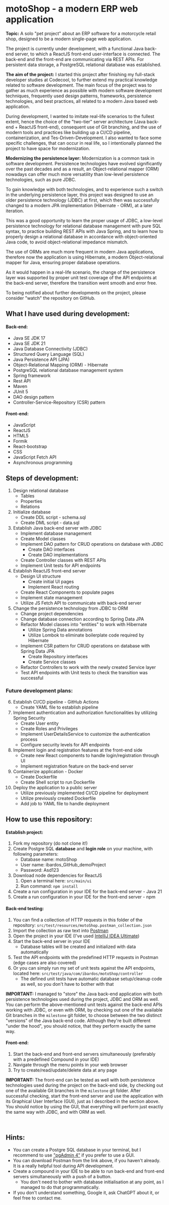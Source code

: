 # motoShop - a modern ERP web application

**Topic:** A solo "pet project" about an ERP software for a motorcycle retail shop, designed to be a modern single-page
web application.

The project is currently under development, with a functional Java back-end server, to which a ReactJS front-end
user-interface is connected. The back-end and the front-end are communicating via REST APIs. For persistent data storage,
a PostgreSQL relational database was established.

**The aim of the project:** I started this project after finishing my full-stack developer studies at Codecool, to further
extend my practical knowledge related to software development. The main focus of the project was to gather as much
experience as possible with modern software development techniques, frequently used design patterns, frameworks, persistence
technologies, and best practices, all related to a modern Java based web application.

During development, I wanted to imitate real-life scenarios to the fullest extent, hence the choice of the "two-tier"
server architecture (Java back-end + ReactJS front-end), consequent use of Git branching, and the use of modern tools and
practices like building up a CI/CD pipeline, containerization, and Tes-Driven-Development. I also wanted to face some
specific challenges, that can occur in real life, so I intentionally planned the project to have space for modernization.

**Modernizing the persistence layer:** Modernization is a common task in software development. Persistence technologies
have evolved significantly over the past decades and as a result, an Object-relational mapper (ORM) nowadays can offer much
more versatility than low-level persistence technologies, such as pure JDBC.

To gain knowledge with both technologies, and to experience such a switch in the underlying persistence layer, this project
was designed to use an older persistence technology (JDBC) at first, which then was successfully changed to a modern
JPA implementation (Hibernate - ORM), at a later iteration.

This was a good opportunity to learn the proper usage of JDBC, a low-level persistence technology for relational database
management with pure SQL syntax, to practice building REST APIs with Java Spring, and to learn how to properly design a
relational database in accordance with object-oriented Java code, to avoid object-relational impedance mismatch.

The use of ORMs are much more frequent in modern Java applications, therefore now the application is using Hibernate,
a modern Object-relational mapper for Java, ensuring proper database operations.

As it would happen in a real-life scenario, the change of the persistence layer was supported by proper unit test coverage
of the API endpoints at the back-end server, therefore the transition went smooth and error free.

To being notified about further developments on the project, please consider "watch" the repository on GitHub.

## What I have used during development:
#### Back-end:
- Java SE JDK 17
- Java SE JDK 21
- Java Database Connectivity (JDBC)
- Structured Query Language (SQL)
- Java Persistence API (JPA)
- Object-Relational Mapping (ORM) - Hibernate
- PostgreSQL relational database management system
- Spring framework
- Rest API
- Maven
- JUnit 5
- DAO design pattern
- Controller-Service-Repository (CSR) pattern

#### Front-end:
- JavaScript
- ReactJS
- HTML5
- Formik
- React-bootstrap
- CSS
- JavaScript Fetch API
- Asynchronous programming

## Steps of development:
1. Design relational database
   - Tables
   - Properties
   - Relations
2. Initialize database
   - Create DDL script - schema.sql
   - Create DML script - data.sql
3. Establish Java back-end server with JDBC
   - Implement database management
   - Create Model classes
   - Implement DAO pattern for CRUD operations on database with JDBC
     - Create DAO interfaces
     - Create DAO implementations
   - Create Controller classes with REST APIs
   - Implement Unit tests for API endpoints
4. Establish ReactJS front-end server
   - Design UI structure
     - Create initial UI pages
     - Implement React routing
   - Create React Components to populate pages
   - Implement state management
   - Utilize JS Fetch API to communicate with back-end server
5. Change the persistence technology from JDBC to ORM
   - Change project dependencies
   - Change database connection according to Spring Data JPA
   - Refactor Model classes into "entities" to work with Hibernate
     - Utilize Spring Data annotations
     - Utilize Lombok to eliminate boilerplate code required by Hibernate
   - Implement CSR pattern for CRUD operations on database with Spring Data JPA
     - Create Repository interfaces
     - Create Service classes
   - Refactor Controllers to work with the newly created Service layer
   - Test API endpoints with Unit tests to check the transition was successful

### Future development plans:
6. Establish CI/CD pipeline - GitHub Actions
   - Create YAML file to establish pipeline
7. Implement authentication and authorization functionalities by utilizing Spring Security
   - Create User entity
   - Create Roles and Privileges
   - Implement UserDetailsService to customize the authentication process
   - Configure security levels for API endpoints
8. Implement login and registration features at the front-end side
   - Create new React components to handle login/registration through UI
   - Implement registration feature on the back-end server
9. Containerize application - Docker
   - Create Dockerfile
   - Create Shell script to run Dockerfile
10. Deploy the application to a public server
    - Utilize previously implemented CI/CD pipeline for deployment
    - Utilize previously created Dockerfile
    - Add job to YAML file to handle deployment

## How to use this repository:
#### Establish project:
1. Fork my repository (do not clone it!)
2. Create Postgre SQL **database** and **login role** on your machine, with following parameters:
    - Database name: motoShop
    - User name: ibardos_GitHub_demoProject
    - Password: Asd123
3. Download node dependencies for ReactJS
   1. Open a terminal here: ```src/main/ui```
   2. Run command: ```npm install```
4. Create a run configuration in your IDE for the back-end server - Java 21
5. Create a run configuration in your IDE for the front-end server - npm

#### Back-end testing:
1. You can find a collection of HTTP requests in this folder of the repository: ```src/test/resources/motoShop.postman_collection.json```
2. Import the collection as raw text into <a href="https://www.postman.com/downloads/" target="_blank">Postman</a>
3. Open the project in your IDE (I've used <a href="https://www.jetbrains.com/idea/download/?section=mac" target="_blank">IntelliJ IDEA Ultimate</a>)
4. Start the back-end server in your IDE
   - Database tables will be created and initialized with data automatically
5. Test the API endpoints with the predefined HTTP requests in Postman (edge cases are also covered)
6. Or you can simply run my set of unit tests against the API endpoints, located here: ```src/test/java/com/ibardos/motoShop/controller```
   - The defined unit tests have automatic database setup/cleanup code as well, so you don't have to bother with that

**IMPORTANT:** I managed to "store" the Java back-end application with both persistence technologies used during the project,
JDBC and ORM as well. You can perform the above-mentioned unit tests against the back-end APIs working with JDBC, or
even with ORM, by checking out one of the available Git branches in the ```milestone``` git folder, to choose between the
two distinct "versions" of the Java back-end code. Although they're built different "under the hood", you should notice, that
they perform exactly the same way.

#### Front-end:
1. Start the back-end and front-end servers simultaneously (preferably with a predefined Compound in your IDE)
2. Navigate through the menu points in your web browser
3. Try to create/read/update/delete data at any page

**IMPORTANT:** The front-end can be tested as well with both persistence technologies used during the project on the
back-end side, by checking out one of the available Git branches in the ```milestone``` git folder. After successful checking,
start the front-end server and use the application with its Graphical User Interface (GUI), just as I described in the
section above. You should notice by using the GUI, that everything will perform just exactly the same way with JDBC, and
with ORM as well.

<br>

## Hints:
- You can create a Postgre SQL database in your terminal, but I recommend to use <a href="https://www.pgadmin.org/download/" target="_blank">"pgAdmin 4"</a> if you prefer to use a GUI.
- You can download Postman from the link above, if you haven't already. It is a really helpful tool during API development.
- Create a compound in your IDE to be able to run back-end and front-end servers simultaneously with a push of a button.
  - You don't need to bother with database initialisation at any point, as I managed to do that programmatically.
- If you don't understand something, Google it, ask ChatGPT about it, or feel free to contact me.
